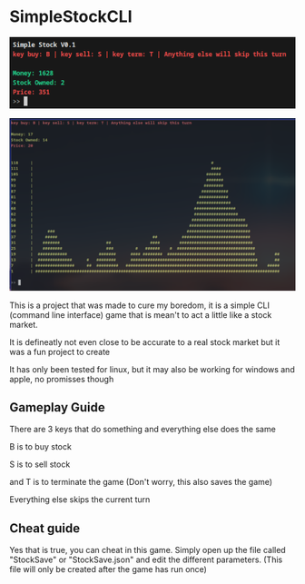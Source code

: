 # SimpleStockCLI

![Showcase](assets/simpleStock.png)

![Showcase2](assets/simpleStockV1.png)

This is a project that was made to cure my boredom, it is a simple CLI (command line interface) game that is mean't to act a little like a stock market.

It is defineatly not even close to be accurate to a real stock market but it was a fun project to create

It has only been tested for linux, but it may also be working for windows and apple, no promisses though

## Gameplay Guide

There are 3 keys that do something and everything else does the same

B is to buy stock

S is to sell stock

and T is to terminate the game (Don't worry, this also saves the game)

Everything else skips the current turn

## Cheat guide

Yes that is true, you can cheat in this game. Simply open up the file called "StockSave" or "StockSave.json" and edit the different parameters. (This file will only be created after the game has run once)
